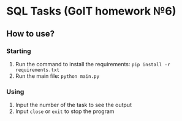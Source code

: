 # SQL Tasks (GoIT homework №6)

## How to use?

### Starting
1. Run the command to install the requirements: `pip install -r requirements.txt`
2. Run the main file: `python main.py`

### Using
1. Input the number of the task to see the output
2. Input `close` or `exit` to stop the program
